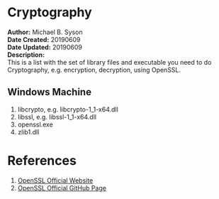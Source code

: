 # Cryptography
<b>Author:</b> Michael B. Syson<br />
<b>Date Created:</b> 20190609<br />
<b>Date Updated:</b> 20190609<br />
<b>Description:</b><br />
This is a list with the set of library files and executable you need to do Cryptography, e.g. encryption, decryption, using OpenSSL.

## Windows Machine
1) libcrypto, e.g. libcrypto-1_1-x64.dll
2) libssl, e.g. libssl-1_1-x64.dll
3) openssl.exe
4) zlib1.dll

# References
1) [OpenSSL Official Website](https://www.openssl.org)<br />
2) [OpenSSL Official GitHub Page](https://github.com/openssl/openssl)<br />
